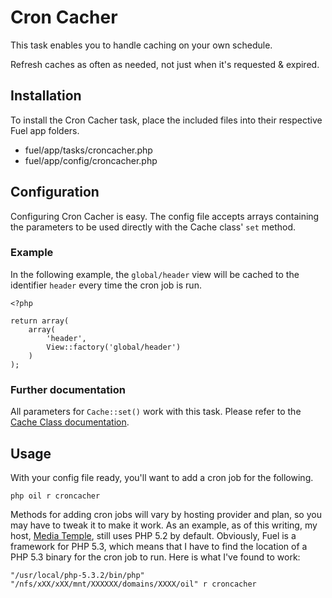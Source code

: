 Cron Cacher
===========

This task enables you to handle caching on your own schedule.

Refresh caches as often as needed, not just when it's requested & expired.

Installation
------------

To install the Cron Cacher task, place the included files into their respective Fuel app folders. 

* fuel/app/tasks/croncacher.php
* fuel/app/config/croncacher.php

Configuration
-------------

Configuring Cron Cacher is easy. The config file accepts arrays containing the parameters to be used directly with the Cache class' `set` method.

### Example

In the following example, the `global/header` view will be cached to the identifier `header` every time the cron job is run.

	<?php
	
	return array(
		array(
			'header',
			View::factory('global/header')
		)
	);

### Further documentation

All parameters for `Cache::set()` work with this task. Please refer to the [Cache Class documentation](http://fuelphp.com/docs/classes/cache/usage.html).

Usage
-----

With your config file ready, you'll want to add a cron job for the following.

	php oil r croncacher

Methods for adding cron jobs will vary by hosting provider and plan, so you may have to tweak it to make it work. As an example, as of this writing, my host, [Media Temple](http://www.mediatemple.net/go/order/?refdom=pxls.co), still uses PHP 5.2 by default. Obviously, Fuel is a framework for PHP 5.3, which means that I have to find the location of a PHP 5.3 binary for the cron job to run. Here is what I've found to work:

	"/usr/local/php-5.3.2/bin/php" "/nfs/xXX/xXX/mnt/XXXXXX/domains/XXXX/oil" r croncacher
